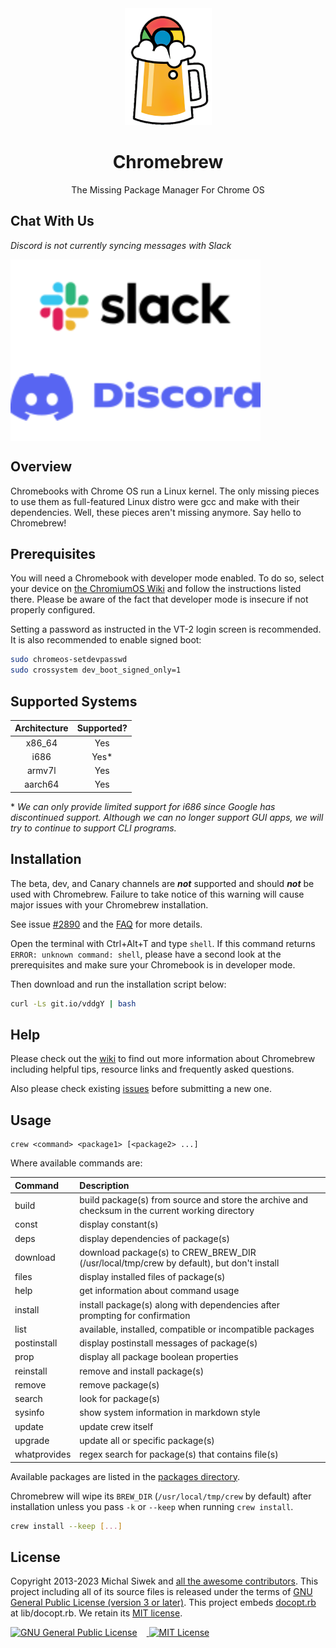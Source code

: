 <div align="center">
  <img src="images/brew.png" alt="Chromebrew icon">
  <h1>Chromebrew</h1>
  <p>The Missing Package Manager For Chrome OS</p>
</div>

## Chat With Us

_Discord is not currently syncing messages with Slack_

<div>
  <a href="mailto:crewonslack@gmail.com?subject=Slack invitation link request&amp;body=This email is auto-generated by README.md" target="_blank"><img src="./images/slack.svg" alt="Slack Invite" align="middle"></a>
  <a href="https://discord.gg/QRrzBXN" target="_blank"><img src="./images/discord.svg" alt="Discord Invite" align="middle"></a>
</div>

## Overview

Chromebooks with Chrome OS run a Linux kernel. The only missing pieces to use them as full-featured Linux distro were gcc and make with their dependencies. Well, these pieces aren't missing anymore. Say hello to Chromebrew!

## Prerequisites

You will need a Chromebook with developer mode enabled. To do so, select your device on [the ChromiumOS Wiki](https://www.chromium.org/chromium-os/developer-information-for-chrome-os-devices) and follow the instructions listed there. Please be aware of the fact that developer mode is insecure if not properly configured.

Setting a password as instructed in the VT-2 login screen is recommended. It is also recommended to enable signed boot:

```bash
sudo chromeos-setdevpasswd
sudo crossystem dev_boot_signed_only=1
```

## Supported Systems

| Architecture | Supported? |
|:---:|:---:|
| x86_64 | Yes |
| i686 | Yes\* |
| armv7l | Yes |
| aarch64 | Yes |

\* _We can only provide limited support for i686 since Google has discontinued support. Although we can no longer support GUI apps, we will try to continue to support CLI programs._

## Installation

The beta, dev, and Canary channels are ***not*** supported and should ***not*** be used with Chromebrew. Failure to take notice of this warning will cause major issues with your Chromebrew installation.

See issue [#2890](https://github.com/chromebrew/chromebrew/issues/2890) and the [FAQ](https://github.com/chromebrew/chromebrew/wiki/FAQ) for more details.

Open the terminal with Ctrl+Alt+T and type `shell`. If this command returns `ERROR: unknown command: shell`, please have a second look at the prerequisites and make sure your Chromebook is in developer mode.

Then download and run the installation script below:

```bash
curl -Ls git.io/vddgY | bash
```

## Help

Please check out the [wiki](https://github.com/chromebrew/chromebrew/wiki) to find out more information about Chromebrew including helpful tips, resource links and frequently asked questions.

Also please check existing [issues](https://github.com/chromebrew/chromebrew/issues) before submitting a new one.

## Usage

```
crew <command> <package1> [<package2> ...]
```

Where available commands are:

| Command | Description |
|:---|:---|
| build | build package(s) from source and store the archive and checksum in the current working directory |
| const | display constant(s) |
| deps | display dependencies of package(s) |
| download | download package(s) to CREW_BREW_DIR (/usr/local/tmp/crew by default), but don't install |
| files | display installed files of package(s) |
| help | get information about command usage |
| install | install package(s) along with dependencies after prompting for confirmation |
| list | available, installed, compatible or incompatible packages |
| postinstall | display postinstall messages of package(s) |
| prop | display all package boolean properties |
| reinstall | remove and install package(s) |
| remove | remove package(s) |
| search | look for package(s) |
| sysinfo | show system information in markdown style |
| update | update crew itself |
| upgrade | update all or specific package(s) |
| whatprovides | regex search for package(s) that contains file(s) |

Available packages are listed in the [packages directory](https://github.com/chromebrew/chromebrew/tree/master/packages).

Chromebrew will wipe its `BREW_DIR` (`/usr/local/tmp/crew` by default) after installation unless you pass `-k` or `--keep` when running `crew install`.

```bash
crew install --keep [...]
```

## License

Copyright 2013-2023 Michal Siwek and [all the awesome contributors](https://github.com/chromebrew/chromebrew/graphs/contributors). This project including all of its source files is released under the terms of [GNU General Public License (version 3 or later)](http://www.gnu.org/licenses/gpl.txt). This project embeds [docopt.rb](https://github.com/docopt/docopt.rb) at lib/docopt.rb. We retain its [MIT license](https://github.com/chromebrew/chromebrew/blob/master/lib/docopt.LICENSE).

<a rel="license-software" href="https://www.gnu.org/licenses/gpl-3.0.en.html">
  <img alt="GNU General Public License" style="border-width: 0; padding-right: 15px;" src="https://www.gnu.org/graphics/gplv3-127x51.png" height="31" />
</a>
<a rel="license-docopt" href="https://mit-license.org/">
  <img alt="MIT License" style="border-width: 0;" src="https://upload.wikimedia.org/wikipedia/commons/0/0c/MIT_logo.svg" height="31" />
</a>
